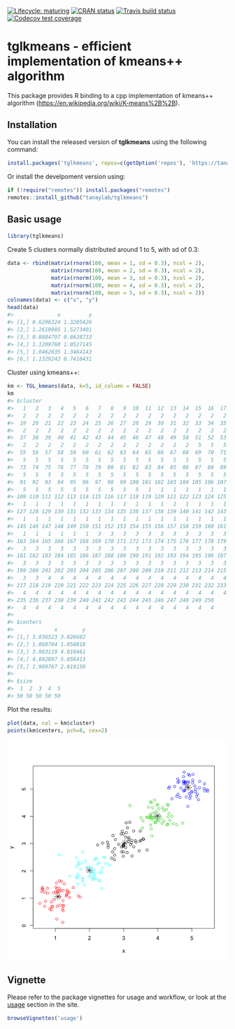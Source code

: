 
<!-- badges: start -->

[![Lifecycle:
maturing](https://img.shields.io/badge/lifecycle-maturing-blue.svg)](https://www.tidyverse.org/lifecycle/#maturing)
[![CRAN
status](https://www.r-pkg.org/badges/version/tglkmeans)](https://CRAN.R-project.org/package=tglkmeans)
[![Travis build
status](https://travis-ci.com/tanaylab/tglkmeans.svg?branch=master)](https://travis-ci.org/tanaylab/tglkmeans)
[![Codecov test
coverage](https://codecov.io/gh/tanaylab/tglkmeans/branch/master/graph/badge.svg)](https://codecov.io/gh/tanaylab/tglkmeans?branch=master)
<!-- badges: end -->

# tglkmeans - efficient implementation of kmeans++ algorithm

This package provides R binding to a cpp implementation of kmeans++
algorithm (<https://en.wikipedia.org/wiki/K-means%2B%2B>).

## Installation

You can install the released version of **tglkmeans** using the
following command:

``` r
install.packages('tglkmeans', repos=c(getOption('repos'), 'https://tanaylab.github.io/repo'))
```

Or install the develpoment version using:

``` r
if (!require("remotes")) install.packages("remotes")
remotes::install_github("tanaylab/tglkmeans")
```

## Basic usage

``` r
library(tglkmeans)
```

Create 5 clusters normally distributed around 1 to 5, with sd of 0.3:

``` r
data <- rbind(matrix(rnorm(100, mean = 1, sd = 0.3), ncol = 2),
              matrix(rnorm(100, mean = 2, sd = 0.3), ncol = 2),
              matrix(rnorm(100, mean = 3, sd = 0.3), ncol = 2),
              matrix(rnorm(100, mean = 4, sd = 0.3), ncol = 2),
              matrix(rnorm(100, mean = 5, sd = 0.3), ncol = 2))
colnames(data) <- c("x", "y")
head(data)
#>              x         y
#> [1,] 0.6296324 1.3205426
#> [2,] 1.2610985 1.5273401
#> [3,] 0.8884797 0.8628733
#> [4,] 1.1209760 1.0527145
#> [5,] 1.0462635 1.3464143
#> [6,] 1.1329243 0.7410431
```

Cluster using kmeans++:

``` r
km <- TGL_kmeans(data, k=5, id_column = FALSE)
km
#> $cluster
#>   1   2   3   4   5   6   7   8   9  10  11  12  13  14  15  16  17  18 
#>   2   2   2   2   2   2   2   2   2   2   2   2   2   2   2   2   2   2 
#>  19  20  21  22  23  24  25  26  27  28  29  30  31  32  33  34  35  36 
#>   2   2   2   2   2   2   2   2   2   2   2   2   2   2   2   2   2   2 
#>  37  38  39  40  41  42  43  44  45  46  47  48  49  50  51  52  53  54 
#>   2   2   2   2   2   2   2   2   2   2   2   2   2   2   5   5   5   5 
#>  55  56  57  58  59  60  61  62  63  64  65  66  67  68  69  70  71  72 
#>   5   5   5   5   5   5   5   5   5   5   5   5   5   5   5   5   5   5 
#>  73  74  75  76  77  78  79  80  81  82  83  84  85  86  87  88  89  90 
#>   5   5   5   5   5   5   5   5   5   5   5   5   5   5   5   5   5   5 
#>  91  92  93  94  95  96  97  98  99 100 101 102 103 104 105 106 107 108 
#>   5   5   5   5   5   5   5   5   5   5   1   1   1   1   1   1   1   1 
#> 109 110 111 112 113 114 115 116 117 118 119 120 121 122 123 124 125 126 
#>   1   1   1   1   1   1   1   1   1   1   1   1   1   1   1   1   1   1 
#> 127 128 129 130 131 132 133 134 135 136 137 138 139 140 141 142 143 144 
#>   1   1   1   1   1   1   1   1   1   1   1   1   1   1   1   1   1   1 
#> 145 146 147 148 149 150 151 152 153 154 155 156 157 158 159 160 161 162 
#>   1   1   1   1   1   1   3   3   3   3   3   3   3   3   3   3   3   3 
#> 163 164 165 166 167 168 169 170 171 172 173 174 175 176 177 178 179 180 
#>   3   3   3   3   3   3   3   3   3   3   3   3   3   3   3   3   3   3 
#> 181 182 183 184 185 186 187 188 189 190 191 192 193 194 195 196 197 198 
#>   3   3   3   3   3   3   3   3   3   3   3   3   3   3   3   3   3   3 
#> 199 200 201 202 203 204 205 206 207 208 209 210 211 212 213 214 215 216 
#>   3   3   4   4   4   4   4   4   4   4   4   4   4   4   4   4   4   4 
#> 217 218 219 220 221 222 223 224 225 226 227 228 229 230 231 232 233 234 
#>   4   4   4   4   4   4   4   4   4   4   4   4   4   4   4   4   4   4 
#> 235 236 237 238 239 240 241 242 243 244 245 246 247 248 249 250 
#>   4   4   4   4   4   4   4   4   4   4   4   4   4   4   4   4 
#> 
#> $centers
#>             x        y
#> [1,] 3.036523 3.026682
#> [2,] 1.068704 1.058818
#> [3,] 3.983119 4.010461
#> [4,] 4.892897 5.056413
#> [5,] 1.989767 2.019150
#> 
#> $size
#>  1  2  3  4  5 
#> 50 50 50 50 50
```

Plot the results:

``` r
plot(data, col = km$cluster)
points(km$centers, pch=8, cex=2)
```

![](README-clustering-1.png)<!-- -->

## Vignette

Please refer to the package vignettes for usage and workflow, or look at
the [usage](https://tanaylab.github.io/tglkmeans/articles/usage.html)
section in the site.

``` r
browseVignettes('usage') 
```
